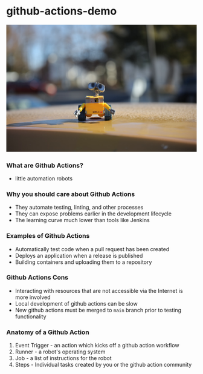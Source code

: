 # github-actions-demo

![wall-e](docs/static/wall-e.jpeg)
### What are Github Actions?

* little automation robots

### Why you should care about Github Actions

* They automate testing, linting, and other processes
* They can expose problems earlier in the development lifecycle
* The learning curve much lower than tools like Jenkins


### Examples of Github Actions

* Automatically test code when a pull request has been created
* Deploys an application when a release is published
* Building containers and uploading them to a repository


### Github Actions Cons

* Interacting with resources that are not accessible via the Internet is more involved
* Local development of github actions can be slow
* New github actions must be merged to `main` branch prior to testing functionality


### Anatomy of a Github Action

1. Event Trigger - an action which kicks off a github action workflow
2. Runner - a robot's operating system
3. Job - a list of instructions for the robot
4. Steps - Individual tasks created by you or the github action community

